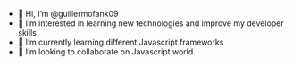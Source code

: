 - 👋 Hi, I’m @guillermofank09
- 👀 I’m interested in learning new technologies and improve my developer skills
- 🌱 I’m currently learning different Javascript frameworks
- 💞️ I’m looking to collaborate on Javascript world.

<!---
guillermofank09/guillermofank09 is a ✨ special ✨ repository because its `README.md` (this file) appears on your GitHub profile.
You can click the Preview link to take a look at your changes.
--->

